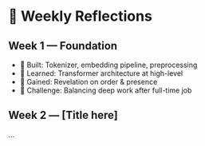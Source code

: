 # 📆 Weekly Reflections

## Week 1 — Foundation

- 🚧 Built: Tokenizer, embedding pipeline, preprocessing
- 🤯 Learned: Transformer architecture at high-level
- 🙏 Gained: Revelation on order & presence
- 🧩 Challenge: Balancing deep work after full-time job

## Week 2 — [Title here]

...
